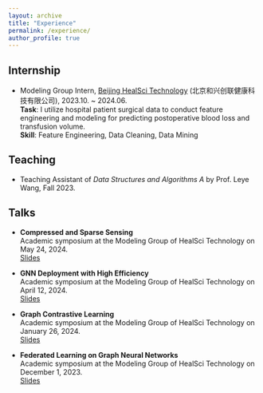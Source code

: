 ```yaml
---
layout: archive
title: "Experience"
permalink: /experience/
author_profile: true
---
```


## Internship

* Modeling Group Intern, <a href="https://www.healscitech.com/#/home" target="_blank">Beijing HealSci Technology</a> (北京和兴创联健康科技有限公司), 2023.10. ~ 2024.06. <br/>
**Task**: I utilize hospital patient surgical data to conduct feature engineering and modeling for predicting postoperative blood loss and transfusion volume. <br/>
**Skill**: Feature Engineering, Data Cleaning, Data Mining

## Teaching

* Teaching Assistant of *Data Structures and Algorithms A* by Prof. Leye Wang, Fall 2023.

## Talks

* **Compressed and Sparse Sensing** <br/>
  Academic symposium at the Modeling Group of HealSci Technology on May 24, 2024. <br/>
  <a href="https://wuyucheng2002.github.io/files/20240524_sparse_sensing.pdf" target="_blank">Slides</a>
  
* **GNN Deployment with High Efficiency** <br/>
  Academic symposium at the Modeling Group of HealSci Technology on April 12, 2024. <br/>
  <a href="https://wuyucheng2002.github.io/files/20240412_GNN_Deployment.pdf" target="_blank">Slides</a>
  
* **Graph Contrastive Learning** <br/>
  Academic symposium at the Modeling Group of HealSci Technology on January 26, 2024. <br/>
  <a href="https://wuyucheng2002.github.io/files/20240126_GCL.pdf" target="_blank">Slides</a>
  
* **Federated Learning on Graph Neural Networks** <br/>
  Academic symposium at the Modeling Group of HealSci Technology on December 1, 2023. <br/>
  <a href="https://wuyucheng2002.github.io/files/20231201_FL_GNN.pdf" target="_blank">Slides</a>


